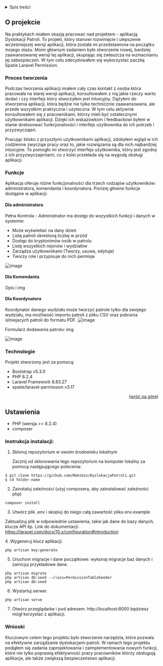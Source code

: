 <a name="readme-top"></a>

<details>
  <summary>Spis treści</summary>
  <ol>
    <li>
      <a href="#o-projekcie">O projekcie</a>
      <ul>
        <li><a href="#funkcje">Funkcje</a></li>
      </ul>
        <ul>
        <li><a href="#Technologie">Technologie</a></li>
      </ul>
    </li>
    <li><a href="#Ustawienia">Ustawienia</a></li>
    <li><a href="#Instrukcja-instalacji">Instrukcja instalacji</a></li>
    <li><a href="#Wnioski">Wnioski</a></li> <!-- I corrected the spelling here -->
  </ol>
</details>


## O projekcie 

Na praktykach miałem okazję pracować nad projektem - aplikacją Dyslokacji Patroli. To projekt, który stanowi rozwinięcie i ulepszenie wcześniejszej wersji aplikacji, która została mi przedstawiona na początku mojego stażu. Moim głównym zadaniem było stworzenie nowej, bardziej zaawansowanej wersji tej aplikacji, skupiając się zwłaszcza na wzmacnianiu jej zabezpieczeń. W tym celu zdecydowałem się wykorzystać paczkę Spatie Laravel Permission. 

### Proces tworzenia
Podczas tworzenia aplikacji miałem cały czas kontakt z osoba która pracowała na starej wersji aplikacji, konsultowałem z nią jakie rzeczy warto dodać i czy interfejs który stworzyłem jest intuicyjny. Dążyłem do stworzenia aplikacji, która będzie nie tylko technicznie zaawansowana, ale przede wszystkim praktyczna i użyteczna. W tym celu aktywnie konsultowałem się z pracownikami, którzy mieli być ostatecznymi użytkownikami aplikacji. Dzięki ich wskazówkom i feedbackowi byłem w stanie dostosować funkcjonalności i interfejs użytkownika do ich potrzeb i przyzwyczajeń.

Pracując blisko z przyszłymi użytkownikami aplikacji, zdobyłem wgląd w ich codzienne zwyczaje pracy oraz to, jakie rozwiązania są dla nich najbardziej intuicyjne. To pomogło mi stworzyć interfejs użytkownika, który jest zgodny z ich przyzwyczajeniami, co z kolei przekłada się na wygodę obsługi aplikacji.



### Funkcje

Aplikacja oferuje różne funkcjonalności dla trzech rodzajów użytkowników: administratora, komendanta i koordynatora. Poniżej główne funkcje dostępne w aplikacji:

#### Dla administratora

Pełna Kontrola -  Administrator ma dostęp do wszystkich funkcji i danych w systemie:
   -  Może wyświetlać na dany dzień
   -  Listę patroli określoną liczbę w przód
   -  Dostęp do kryptonimów osób w patrolu
   -  Listę wszystkich rejonów i wydziałów
   -  Zarządza użytkownikami (Tworzy, usuwa, edytuje)
   -  Tworzy role i przypisuje do nich permisje

     
![image](https://github.com/MaksGin/DyslokacjaPatroli/assets/26302413/0e08fee2-aa9b-4dda-9159-f78beb23f2eb)


#### Dla Komendanta

Opis i img


#### Dla Koordynatora

Koordynator danego wydziału może tworzyć patrole tylko dla swojego wydziału, ma możliwość importu patroli z pliku CSV oraz pobrania istniejacych patroli do formatu PDF.
![image](https://github.com/MaksGin/DyslokacjaPatroli/assets/26302413/a3d37bf2-3bce-462f-903a-80d925dc151e)

Formularz dodawania patrolu:
img


![image](https://github.com/MaksGin/DyslokacjaPatroli/assets/26302413/7ba77ca7-8760-4021-b780-90c70452298f)






### Technologie

Projekt stworzony jest za pomocą:
* Bootstrap v5.3.0
* PHP 8.2.4
* Laravel Framework 8.83.27
* spatie/laravel-permission v3.17


<p align="right">(<a href="#readme-top">wróć na góre</a>)</p>

## Ustawienia
- PHP (wersja >= 8.2.4)
- composer


### Instrukcja instalacji: 
1. Sklonuj repozytorium w swoim środowisku lokalnym
   
   Zacznij od sklonowania tego repozytorium na komputer lokalny za pomocą następującego polecenia:
   
```
$ git clone https://github.com/MaksGin/DyslokacjaPatroli.git
$ cd folder-name
```

2. Zainstaluj zależności (użyj composera, aby zainstalować zależności php)
   
```
composer install
```

3. Utwórz plik .env i skopiuj do niego całą zawartość pliku env.example

Zaktualizuj plik w odpowiednie ustawienia, takie jak dane do bazy danych, klucze API itp. Link do dokumentacji:  https://laravel.com/docs/10.x/configuration#introduction

4 .Wygeneruj klucz aplikacji:

```
php artisan key:generate
```

5. Uruchom migracje i dane początkowe: wykonaj migracje baz danych i zainicjuj przykładowe dane.

```
php artisan migrate
php artisan db:seed --class=PermissionTableSeeder 
php artisan db:seed
```

6. Wystartuj serwer.
   
```
php artisan serve
```

7. Otwórz przeglądarke i pod adresem:
   http://localhost:8000 będziesz mógł korzystać z aplikacji.

  

### Wnioski

Kluczowym celem tego projektu było stworzenie narzędzia, które pozwala na efektywne zarządzanie dyslokacjami patroli. W ramach tego projektu podjąłem się zadania zaprojektowania i zaimplementowania nowych funkcji, które nie tylko poprawią efektywność pracy pracowników którzy obsługują aplikacje, ale także zwiększą bezpieczeństwo aplikacji.



